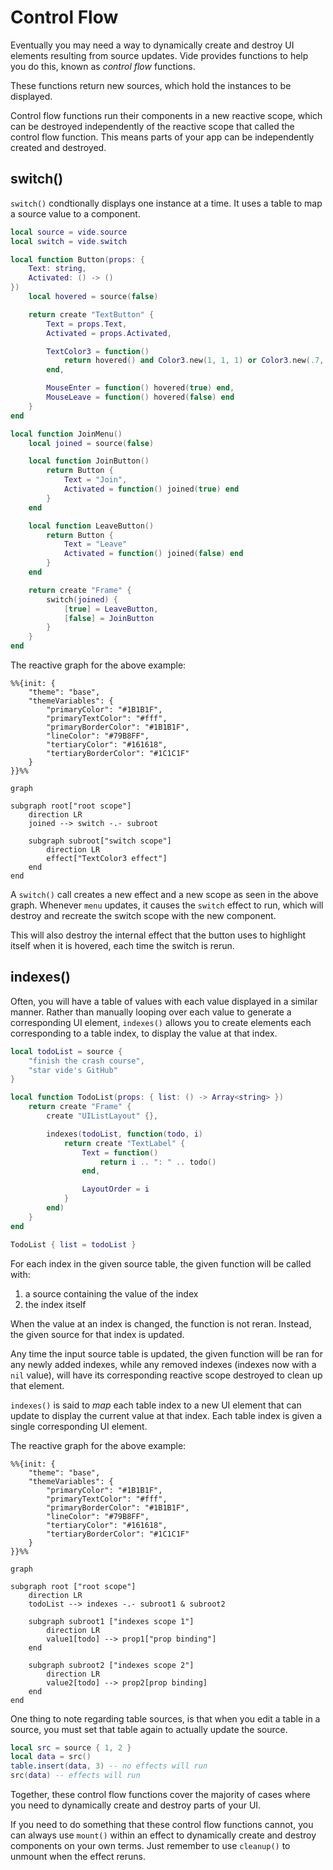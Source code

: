 # Control Flow

Eventually you may need a way to dynamically create and destroy UI elements
resulting from source updates. Vide provides functions to help you do this,
known as *control flow* functions.

These functions return new sources, which hold the instances to be displayed.

Control flow functions run their components in a new reactive scope, which can
be destroyed independently of the reactive scope that called the control flow
function. This means parts of your app can be independently created and
destroyed.

## switch()

`switch()` condtionally displays one instance at a time. It uses a table to map
a source value to a component.

```lua
local source = vide.source
local switch = vide.switch

local function Button(props: {
    Text: string,
    Activated: () -> ()
})
    local hovered = source(false)

    return create "TextButton" {
        Text = props.Text,
        Activated = props.Activated,

        TextColor3 = function()
            return hovered() and Color3.new(1, 1, 1) or Color3.new(.7, .7, .7)
        end,

        MouseEnter = function() hovered(true) end,
        MouseLeave = function() hovered(false) end
    }
end

local function JoinMenu()
    local joined = source(false)

    local function JoinButton()
        return Button {
            Text = "Join",
            Activated = function() joined(true) end
        }
    end

    local function LeaveButton()
        return Button {
            Text = "Leave"
            Activated = function() joined(false) end
        }
    end

    return create "Frame" {
        switch(joined) {
            [true] = LeaveButton,
            [false] = JoinButton
        }
    }
end
```

The reactive graph for the above example:

```mermaid
%%{init: {
    "theme": "base",
    "themeVariables": {
        "primaryColor": "#1B1B1F",
        "primaryTextColor": "#fff",
        "primaryBorderColor": "#1B1B1F",
        "lineColor": "#79B8FF",
        "tertiaryColor": "#161618",
        "tertiaryBorderColor": "#1C1C1F"
    }
}}%%

graph

subgraph root["root scope"]
    direction LR
    joined --> switch -.- subroot

    subgraph subroot["switch scope"]
        direction LR
        effect["TextColor3 effect"]
    end
end
```

A `switch()` call creates a new effect and a new scope as seen in the above
graph. Whenever `menu` updates, it causes the `switch` effect to run, which
will destroy and recreate the switch scope with the new component.

This will also destroy the internal effect that the button uses to highlight
itself when it is hovered, each time the switch is rerun.

## indexes()

Often, you will have a table of values with each value displayed in a similar
manner. Rather than manually looping over each value to generate a corresponding
UI element, `indexes()` allows you to create elements each corresponding to a
table index, to display the value at that index.

```lua
local todoList = source {
    "finish the crash course",
    "star vide's GitHub"
}

local function TodoList(props: { list: () -> Array<string> })
    return create "Frame" {
        create "UIListLayout" {},

        indexes(todoList, function(todo, i)
            return create "TextLabel" {
                Text = function()
                    return i .. ": " .. todo()
                end,

                LayoutOrder = i
            }
        end)
    }
end

TodoList { list = todoList }
```

For each index in the given source table, the given function will be called
with:

1. a source containing the value of the index
2. the index itself

When the value at an index is changed, the function is not reran. Instead, the
given source for that index is updated.

Any time the input source table is updated, the given function will be ran for
any newly added indexes, while any removed indexes (indexes now with a `nil`
value), will have its corresponding reactive scope destroyed to clean up that
element.

`indexes()` is said to *map* each table index to a new UI element that can
update to display the current value at that index. Each table index is given a
single corresponding UI element.

The reactive graph for the above example:

```mermaid
%%{init: {
    "theme": "base",
    "themeVariables": {
        "primaryColor": "#1B1B1F",
        "primaryTextColor": "#fff",
        "primaryBorderColor": "#1B1B1F",
        "lineColor": "#79B8FF",
        "tertiaryColor": "#161618",
        "tertiaryBorderColor": "#1C1C1F"
    }
}}%%

graph

subgraph root ["root scope"]
    direction LR
    todoList --> indexes -.- subroot1 & subroot2

    subgraph subroot1 ["indexes scope 1"]
        direction LR
        value1[todo] --> prop1["prop binding"]
    end

    subgraph subroot2 ["indexes scope 2"]
        direction LR
        value2[todo] --> prop2[prop binding]
    end
end
```

One thing to note regarding table sources, is that when you edit a table in a
source, you must set that table again to actually update the source.

```lua
local src = source { 1, 2 }
local data = src()
table.insert(data, 3) -- no effects will run
src(data) -- effects will run
```

Together, these control flow functions cover the majority of cases where you
need to dynamically create and destroy parts of your UI.

If you need to do something that these control flow functions cannot, you can
always use `mount()` within an effect to dynamically create and destroy
components on your own terms. Just remember to use `cleanup()` to unmount when
the effect reruns.
